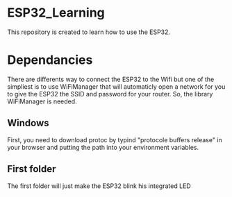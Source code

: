# ESP32_Learning
This repository is created to learn how to use the ESP32.

# Dependancies
There are differents way to connect the ESP32 to the Wifi but one of the simpliest is to use WiFiManager that will automaticly open a network for you to give the ESP32 the SSID and password for your router. So, the library WiFiManager is needed.
## Windows
First, you need to download protoc by typind "protocole buffers release" in your browser and putting the path into your environment variables.

## First folder
The first folder will just make the ESP32 blink his integrated LED

